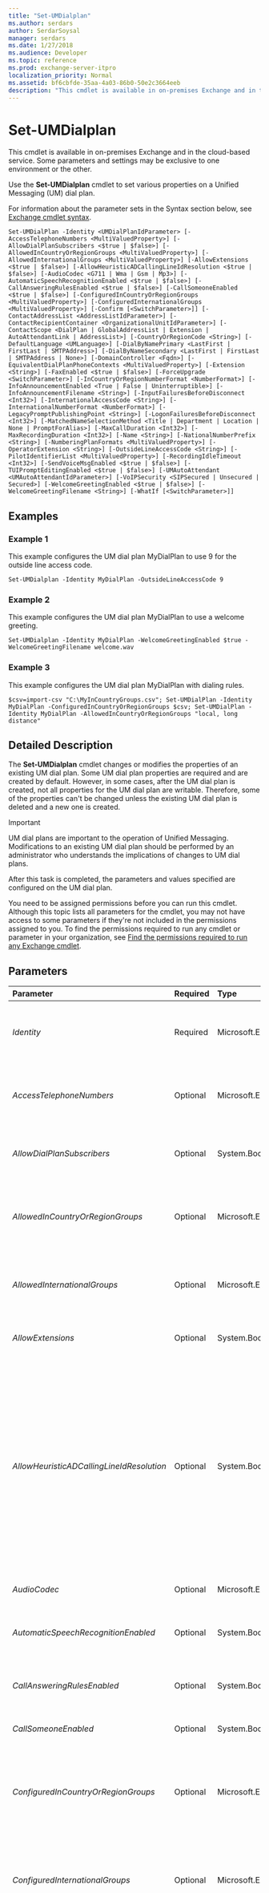 ```yaml
---
title: "Set-UMDialplan"
ms.author: serdars
author: SerdarSoysal
manager: serdars
ms.date: 1/27/2018
ms.audience: Developer
ms.topic: reference
ms.prod: exchange-server-itpro
localization_priority: Normal
ms.assetid: bf6cbfde-35aa-4a03-86b0-50e2c3664eeb
description: "This cmdlet is available in on-premises Exchange and in the cloud-based service. Some parameters and settings may be exclusive to one environment or the other."
---
```


# Set-UMDialplan

This cmdlet is available in on-premises Exchange and in the cloud-based service. Some parameters and settings may be exclusive to one environment or the other. 
  
Use the **Set-UMDialplan** cmdlet to set various properties on a Unified Messaging (UM) dial plan.
  
For information about the parameter sets in the Syntax section below, see [Exchange cmdlet syntax](https://technet.microsoft.com/library/bb123552.aspx). 
  
```
Set-UMDialPlan -Identity <UMDialPlanIdParameter> [-AccessTelephoneNumbers <MultiValuedProperty>] [-AllowDialPlanSubscribers <$true | $false>] [-AllowedInCountryOrRegionGroups <MultiValuedProperty>] [-AllowedInternationalGroups <MultiValuedProperty>] [-AllowExtensions <$true | $false>] [-AllowHeuristicADCallingLineIdResolution <$true | $false>] [-AudioCodec <G711 | Wma | Gsm | Mp3>] [-AutomaticSpeechRecognitionEnabled <$true | $false>] [-CallAnsweringRulesEnabled <$true | $false>] [-CallSomeoneEnabled <$true | $false>] [-ConfiguredInCountryOrRegionGroups <MultiValuedProperty>] [-ConfiguredInternationalGroups <MultiValuedProperty>] [-Confirm [<SwitchParameter>]] [-ContactAddressList <AddressListIdParameter>] [-ContactRecipientContainer <OrganizationalUnitIdParameter>] [-ContactScope <DialPlan | GlobalAddressList | Extension | AutoAttendantLink | AddressList>] [-CountryOrRegionCode <String>] [-DefaultLanguage <UMLanguage>] [-DialByNamePrimary <LastFirst | FirstLast | SMTPAddress>] [-DialByNameSecondary <LastFirst | FirstLast | SMTPAddress | None>] [-DomainController <Fqdn>] [-EquivalentDialPlanPhoneContexts <MultiValuedProperty>] [-Extension <String>] [-FaxEnabled <$true | $false>] [-ForceUpgrade <SwitchParameter>] [-InCountryOrRegionNumberFormat <NumberFormat>] [-InfoAnnouncementEnabled <True | False | Uninterruptible>] [-InfoAnnouncementFilename <String>] [-InputFailuresBeforeDisconnect <Int32>] [-InternationalAccessCode <String>] [-InternationalNumberFormat <NumberFormat>] [-LegacyPromptPublishingPoint <String>] [-LogonFailuresBeforeDisconnect <Int32>] [-MatchedNameSelectionMethod <Title | Department | Location | None | PromptForAlias>] [-MaxCallDuration <Int32>] [-MaxRecordingDuration <Int32>] [-Name <String>] [-NationalNumberPrefix <String>] [-NumberingPlanFormats <MultiValuedProperty>] [-OperatorExtension <String>] [-OutsideLineAccessCode <String>] [-PilotIdentifierList <MultiValuedProperty>] [-RecordingIdleTimeout <Int32>] [-SendVoiceMsgEnabled <$true | $false>] [-TUIPromptEditingEnabled <$true | $false>] [-UMAutoAttendant <UMAutoAttendantIdParameter>] [-VoIPSecurity <SIPSecured | Unsecured | Secured>] [-WelcomeGreetingEnabled <$true | $false>] [-WelcomeGreetingFilename <String>] [-WhatIf [<SwitchParameter>]]

```

## Examples
<a name="Examples"> </a>

### Example 1

This example configures the UM dial plan MyDialPlan to use 9 for the outside line access code.
  
```
Set-UMDialplan -Identity MyDialPlan -OutsideLineAccessCode 9
```

### Example 2

This example configures the UM dial plan MyDialPlan to use a welcome greeting.
  
```
Set-UMDialplan -Identity MyDialPlan -WelcomeGreetingEnabled $true -WelcomeGreetingFilename welcome.wav
```

### Example 3

This example configures the UM dial plan MyDialPlan with dialing rules.
  
```
$csv=import-csv "C:\MyInCountryGroups.csv"; Set-UMDialPlan -Identity MyDialPlan -ConfiguredInCountryOrRegionGroups $csv; Set-UMDialPlan -Identity MyDialPlan -AllowedInCountryOrRegionGroups "local, long distance"
```

## Detailed Description
<a name="DetailedDescription"> </a>

The **Set-UMDialplan** cmdlet changes or modifies the properties of an existing UM dial plan. Some UM dial plan properties are required and are created by default. However, in some cases, after the UM dial plan is created, not all properties for the UM dial plan are writable. Therefore, some of the properties can't be changed unless the existing UM dial plan is deleted and a new one is created.
  
> [!IMPORTANT]
> UM dial plans are important to the operation of Unified Messaging. Modifications to an existing UM dial plan should be performed by an administrator who understands the implications of changes to UM dial plans. 
  
After this task is completed, the parameters and values specified are configured on the UM dial plan.
  
You need to be assigned permissions before you can run this cmdlet. Although this topic lists all parameters for the cmdlet, you may not have access to some parameters if they're not included in the permissions assigned to you. To find the permissions required to run any cmdlet or parameter in your organization, see [Find the permissions required to run any Exchange cmdlet](https://technet.microsoft.com/library/mt432940.aspx).
  
## Parameters
<a name="DetailedDescription"> </a>

|**Parameter**|**Required**|**Type**|**Description**|
|:-----|:-----|:-----|:-----|
| _Identity_ <br/> |Required  <br/> |Microsoft.Exchange.Configuration.Tasks.UMDialPlanIdParameter  <br/> |The _Identity_ parameter specifies the UM dial plan ID. This parameter is the directory object identifier for the UM dial plan. This parameter is used to link mailboxes and Mailbox and Client Access servers to dial plans. <br/> |
| _AccessTelephoneNumbers_ <br/> |Optional  <br/> |Microsoft.Exchange.Data.MultiValuedProperty  <br/> |The _AccessTelephoneNumbers_ parameter specifies a single valid voice mail pilot number or a list of valid voice mail pilot numbers. This list is presented to you when a user is being enabled for Unified Messaging. <br/> |
| _AllowDialPlanSubscribers_ <br/> |Optional  <br/> |System.Boolean  <br/> |The _AllowDialPlanSubscribers_ parameter specifies whether to allow subscribers dial numbers that resolve to a subscriber within the same dial plan. The default value is `$true`.  <br/> |
| _AllowedInCountryOrRegionGroups_ <br/> |Optional  <br/> |Microsoft.Exchange.Data.MultiValuedProperty  <br/> |The _AllowedInCountryOrRegionGroups_ parameter specifies the list of in-country/region names from the same dial group that can be dialed. The name of the allowed in-country/region group must match the group name specified in the UM dial plan. <br/> |
| _AllowedInternationalGroups_ <br/> |Optional  <br/> |Microsoft.Exchange.Data.MultiValuedProperty  <br/> |The _AllowedInternationalGroups_ parameter specifies the list of international dial group names allowed. The international dial group name must match the group name specified in the dial plan. <br/> |
| _AllowExtensions_ <br/> |Optional  <br/> |System.Boolean  <br/> |The _AllowExtensions_ parameter specifies whether to allow calls to dial plan extensions. The default value is `$false`.  <br/> |
| _AllowHeuristicADCallingLineIdResolution_ <br/> |Optional  <br/> |System.Boolean  <br/> |The _AllowHeuristicADCallingLineIdResolution_ parameter specifies whether to allow calling line ID resolution using telephone number fields that may be configured in Active Directory. When this parameter is set to `$true`, the telephone numbers such as those defined in the **Mobile** or **Home** telephone number fields in Active Directory are used. Setting this parameter to `$true` allows for resolution of calling IDs for both UM-enabled and non-UM-enabled users. The default is `$true`. You may want to set this parameter to  `$false` if the telephone numbers for users aren't in a standard format. If the telephone numbers aren't in a standard format, the Mailbox server may not be able to correctly resolve the caller ID to a name of a user in a consistent manner. <br/> |
| _AudioCodec_ <br/> |Optional  <br/> |Microsoft.Exchange.Data.Directory.SystemConfiguration.AudioCodecEnum  <br/> |The _AudioCodec_ parameter specifies the audio codec used for recording. `Mp3` is the default setting. <br/> |
| _AutomaticSpeechRecognitionEnabled_ <br/> |Optional  <br/> |System.Boolean  <br/> |The _AutomaticSpeechRecognitionEnabled_ parameter specifies whether Automatic Speech Recognition (ASR) is enabled for users who are members of the dial plan. <br/> |
| _CallAnsweringRulesEnabled_ <br/> |Optional  <br/> |System.Boolean  <br/> |The _CallAnsweringRulesEnabled_ parameter specifies whether Call Answering Rules are enabled for UM-enabled users associated with the UM dial plan. <br/> |
| _CallSomeoneEnabled_ <br/> |Optional  <br/> |System.Boolean  <br/> |The _CallSomeoneEnabled_ parameter specifies whether the Call Someone feature is enabled. <br/> |
| _ConfiguredInCountryOrRegionGroups_ <br/> |Optional  <br/> |Microsoft.Exchange.Data.MultiValuedProperty  <br/> | The _ConfiguredInCountryOrRegionGroups_ parameter specifies the in-country groups that can be used. Each string consists of four parts: <br/>  Group name (up to 32 characters) <br/>  AllowedNumberString <br/>  DialNumberString <br/>  TextComment <br/> |
| _ConfiguredInternationalGroups_ <br/> |Optional  <br/> |Microsoft.Exchange.Data.MultiValuedProperty  <br/> | The _ConfiguredInternationalGroups_ parameter specifies the international groups that can be used. Each string consists of four parts: <br/>  Group name (up to 32 characters) <br/>  AllowedNumberString <br/>  DialNumberString <br/>  TextComment <br/> |
| _Confirm_ <br/> |Optional  <br/> |System.Management.Automation.SwitchParameter  <br/> | The _Confirm_ switch specifies whether to show or hide the confirmation prompt. How this switch affects the cmdlet depends on if the cmdlet requires confirmation before proceeding. <br/>  Destructive cmdlets (for example, **Remove-\*** cmdlets) have a built-in pause that forces you to acknowledge the command before proceeding. For these cmdlets, you can skip the confirmation prompt by using this exact syntax: `-Confirm:$false`.  <br/>  Most other cmdlets (for example, **New-\*** and **Set-\*** cmdlets) don't have a built-in pause. For these cmdlets, specifying the _Confirm_ switch without a value introduces a pause that forces you acknowledge the command before proceeding. <br/> |
| _ContactAddressList_ <br/> |Optional  <br/> |Microsoft.Exchange.Configuration.Tasks.AddressListIdParameter  <br/> |The _ContactAddressList_ parameter specifies the identity of the address list. If the _ContactScope_ parameter is set to `AddressList`, this parameter defines the scope for directory searches.  <br/> |
| _ContactRecipientContainer_ <br/> |Optional  <br/> |Microsoft.Exchange.Configuration.Tasks.OrganizationalUnitIdParameter  <br/> |The _ContactRecipientContainer_ parameter specifies the name or identity of the container used for directory searches. <br/> |
| _ContactScope_ <br/> |Optional  <br/> |Microsoft.Exchange.Data.Directory.SystemConfiguration.CallSomeoneScopeEnum  <br/> |The _ContactScope_ parameter specifies the scope of the directory search provided to callers when they access the UM dial plan and specify a user's name. <br/> |
| _CountryOrRegionCode_ <br/> |Optional  <br/> |System.String  <br/> |The _CountryOrRegionCode_ parameter specifies the country or region code that precedes a telephone number used to place calls from other countries or regions to the country or region in which the UM dial plan is located. For example, 1 is the code used for North America, and 44 is the code used for the United Kingdom. <br/> |
| _DefaultLanguage_ <br/> |Optional  <br/> |Microsoft.Exchange.Data.UMLanguage  <br/> |The _DefaultLanguage_ parameter specifies the default language of the system. This default language is selected from the list of available languages. The default value is `U.S. English`.  <br/> |
| _DialByNamePrimary_ <br/> |Optional  <br/> |Microsoft.Exchange.Data.Directory.SystemConfiguration.DialByNamePrimaryEnum  <br/> |The _DialByNamePrimary_ parameter specifies that the Dial by Name lookup key is to be created from the specified source. The default value is `LastFirst`.  <br/> |
| _DialByNameSecondary_ <br/> |Optional  <br/> |Microsoft.Exchange.Data.Directory.SystemConfiguration.DialByNameSecondaryEnum  <br/> |The _DialByNameSecondary_ parameter specifies that the secondary Dial by Name lookup key is to be created from the specified source. The default value is `SMTPAddress`.  <br/> |
| _DomainController_ <br/> |Optional  <br/> |Microsoft.Exchange.Data.Fqdn  <br/> |This parameter is available only in on-premises Exchange.  <br/> The _DomainController_ parameter specifies the domain controller that's used by this cmdlet to read data from or write data to Active Directory. You identify the domain controller by its fully qualified domain name (FQDN). For example, `dc01.contoso.com`.  <br/> |
| _EquivalentDialPlanPhoneContexts_ <br/> |Optional  <br/> |Microsoft.Exchange.Data.MultiValuedProperty  <br/> |The _EquivalentDialPlanPhoneContexts_ parameter specifies the name of an equivalency dial plan. This parameter can be used when two UM dial plans exist but are in different forests or when a Private Branch eXchange (PBX) numbering plan spans two UM dial plans. Adding the name of the equivalency dial plan allows name lookups using a caller ID to search in the user's dial plan but then also search for a name for the calling line ID in any equivalent dial plans that are configured. <br/> |
| _Extension_ <br/> |Optional  <br/> |System.String  <br/> |The _Extension_ parameter specifies the extension number used by the Call Someone feature when a call is transferred. <br/> |
| _FaxEnabled_ <br/> |Optional  <br/> |System.Boolean  <br/> |The _FaxEnabled_ parameter specifies whether the Mailbox servers associated with the UM dial plan answers and processes incoming fax calls. The default value is `$true`.  <br/> |
| _ForceUpgrade_ <br/> |Optional  <br/> |System.Management.Automation.SwitchParameter  <br/> |The _ForceUpgrade_ switch specifies whether you're prompted for confirmation before a UM dial plan object is upgraded. <br/> |
| _InCountryOrRegionNumberFormat_ <br/> |Optional  <br/> |Microsoft.Exchange.Data.NumberFormat  <br/> |The _InCountryOrRegionNumberFormat_ parameter specifies the prefix string to use and the number of digits to take from the directory. This number is used when dialing into this dial plan from inside the same country or region code. <br/> |
| _InfoAnnouncementEnabled_ <br/> |Optional  <br/> |Microsoft.Exchange.Data.Directory.SystemConfiguration.InfoAnnouncementEnabledEnum  <br/> |The _InfoAnnouncementEnabled_ parameter specifies whether an informational announcement is enabled. This parameter can be set to `True`,  `False`, or  `Uninterruptible`. The default value is  `False`.  <br/> |
| _InfoAnnouncementFilename_ <br/> |Optional  <br/> |System.String  <br/> |The _InfoAnnouncementFilename_ parameter specifies the audio file name for an informational announcement. <br/> |
| _InputFailuresBeforeDisconnect_ <br/> |Optional  <br/> |System.Int32  <br/> |The _InputFailuresBeforeDisconnect_ parameter specifies the number of sequential user input errors allowed before the call is disconnected. The default value is `3`.  <br/> |
| _InternationalAccessCode_ <br/> |Optional  <br/> |System.String  <br/> |The _InternationalAccessCode_ parameter specifies the code that precedes a telephone number to dial international calls. For example, 011 is the code used to call the United States. <br/> |
| _InternationalNumberFormat_ <br/> |Optional  <br/> |Microsoft.Exchange.Data.NumberFormat  <br/> |The _InternationalNumberFormat_ parameter specifies the prefix string to use and the number of digits to take from the directory, when dialing into this dial plan from a different country code. <br/> |
| _LegacyPromptPublishingPoint_ <br/> |Optional  <br/> |System.String  <br/> |The _LegacyPromptPublishingPoint_ parameter was used to specify the location of the prompt publishing point for Exchange Server 2007 Unified Messaging servers. This parameter was used in coexistence scenarios when Exchange 2007 Unified Messaging servers were also included in the UM dial plan. <br/> |
| _LogonFailuresBeforeDisconnect_ <br/> |Optional  <br/> |System.Int32  <br/> |The _LogonFailuresBeforeDisconnect_ parameter specifies the number of sequential unsuccessful logon attempts that can be made before the call is disconnected. The default value is `3`.  <br/> |
| _MatchedNameSelectionMethod_ <br/> |Optional  <br/> |Microsoft.Exchange.Data.Directory.SystemConfiguration.DisambiguationFieldEnum  <br/> | The _MatchedNameSelectionMethod_ parameter specifies the selection to use to differentiate between users who have names that match the touchtone or speech input. This setting can be set to the following: <br/>  `Title` <br/>  `Department` <br/>  `Location` <br/>  `None` <br/>  `PromptForAlias` <br/> |
| _MaxCallDuration_ <br/> |Optional  <br/> |System.Int32  <br/> |The _MaxCallDuration_ parameter specifies the maximum length of time that a call can last before it's interrupted and the call is dropped. The default value is `30` minutes. <br/> |
| _MaxRecordingDuration_ <br/> |Optional  <br/> |System.Int32  <br/> |The _MaxRecordingDuration_ parameter specifies the maximum length of time that messages can be recorded. This includes all kinds of calls. The default is `20` minutes. The value of this setting can be from 1 through 100. Setting this value too low can cause long voice messages to be disconnected before they are completed. Setting this value too high lets users save lengthy voice messages in their Inboxes. <br/> |
| _Name_ <br/> |Optional  <br/> |System.String  <br/> |The _Name_ parameter specifies the display name to use for the UM dial plan. This name is limited to 64 characters. <br/> |
| _NationalNumberPrefix_ <br/> |Optional  <br/> |System.String  <br/> |The _NationalNumberPrefix_ parameter specifies the dialing code that precedes a telephone number when placing calls from one local area to another within a specific country or region. For example, 1 is the code used within North America, and 0 is the code used within the United Kingdom. <br/> |
| _NumberingPlanFormats_ <br/> |Optional  <br/> |Microsoft.Exchange.Data.MultiValuedProperty  <br/> |The _NumberingPlanFormats_ parameter specifies one or more phone number masks that can be used for resolving caller ID to names of users in Active Directory. <br/> |
| _OperatorExtension_ <br/> |Optional  <br/> |System.String  <br/> |The _OperatorExtension_ parameter specifies the extension number of the operator. If this parameter isn't specified, the Do Not Allow Transfer to the Operator feature is unavailable. <br/> |
| _OutsideLineAccessCode_ <br/> |Optional  <br/> |System.String  <br/> |The _OutsideLineAccessCode_ parameter specifies the code that precedes a telephone number to dial an external in-country telephone number. This code is also referred to as a trunk access code. The default value is `9`.  <br/> |
| _PilotIdentifierList_ <br/> |Optional  <br/> |Microsoft.Exchange.Data.MultiValuedProperty  <br/> |The _PilotIdentifierList_ parameter specifies the pilot numbers configured on the dial plan. A single dial plan can have multiple pilot numbers. The pilot numbers must be in the E.164 format. <br/> |
| _RecordingIdleTimeout_ <br/> |Optional  <br/> |System.Int32  <br/> |The _RecordingIdleTimeout_ parameter specifies the length of time that a caller can be silent when recording a voice message before the recording is ended. The default value is `5` seconds. <br/> |
| _SendVoiceMsgEnabled_ <br/> |Optional  <br/> |System.Boolean  <br/> |The _SendVoiceMsgEnabled_ parameter specifies whether the Send Message feature is enabled. <br/> |
| _TUIPromptEditingEnabled_ <br/> |Optional  <br/> |System.Boolean  <br/> |The _TUIPromptEditingEnabled_ parameter specifies whether authorized users are permitted to record UM dial plan or automated attendant prompts by using the Telephone User Interface (TUI). The default setting is `$false`.  <br/> |
| _UMAutoAttendant_ <br/> |Optional  <br/> |Microsoft.Exchange.Configuration.Tasks.UMAutoAttendantIdParameter  <br/> |The _UMAutoAttendant_ parameter specifies the auto attendant run when the caller presses the star (*) key. If this parameter is specified, it overrides the Call Someone feature. <br/> |
| _VoIPSecurity_ <br/> |Optional  <br/> |Microsoft.Exchange.Data.Directory.SystemConfiguration.UMVoIPSecurityType  <br/> |This parameter is available only in on-premises Exchange.  <br/> The _VoIPSecurity_ parameter specifies whether the Voice over IP (VoIP) traffic is encrypted or that the signaling channel or the signaling and the media channels are encrypted by using mutual Transport Layer Security (TLS). The default setting is `Unsecured`.  <br/> |
| _WelcomeGreetingEnabled_ <br/> |Optional  <br/> |System.Boolean  <br/> |The _WelcomeGreetingEnabled_ parameter specifies whether a custom welcome greeting is enabled. The default value is `$false`.  <br/> |
| _WelcomeGreetingFilename_ <br/> |Optional  <br/> |System.String  <br/> |The _WelcomeGreetingFilename_ parameter specifies the audio file name for the welcome greeting. <br/> |
| _WhatIf_ <br/> |Optional  <br/> |System.Management.Automation.SwitchParameter  <br/> |The _WhatIf_ switch simulates the actions of the command. You can use this switch to view the changes that would occur without actually applying those changes. You don't need to specify a value with this switch. <br/> |
   
## Input Types
<a name="InputTypes"> </a>

To see the input types that this cmdlet accepts, see [Cmdlet Input and Output Types](http://go.microsoft.com/fwlink/p/?linkId=616387). If the Input Type field for a cmdlet is blank, the cmdlet doesn't accept input data. 
  
## Return Types
<a name="ReturnTypes"> </a>

To see the return types, which are also known as output types, that this cmdlet accepts, see [Cmdlet Input and Output Types](http://go.microsoft.com/fwlink/p/?linkId=616387). If the Output Type field is blank, the cmdlet doesn't return data. 
  

